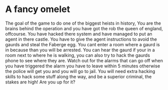 # A fancy omelet #


The goal of the game to do one of the biggest heists in history, You are the brains behind the operation and you have got the rob the queen of england, offcourse. You have hacked there system and have managed to put an agent in there castle. You have to give the agent instructions to avoid the gaurds and steal the Faberge egg. You cant enter a room where a gaurd is in because than you will be arrested. You can hear the gaurd if your in a room next to where he is walking, you can also try to hack the gaurds phone to see where they are. Watch out for the alarms that can go off when you have triggered the alarm you have to leave within 5 minutes otherwise the police will get you and you will go to jail. You will need extra hacking skills to hack some stuff along the way, and be a superior criminal, the stakes are high! Are you up for it? 
